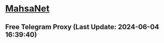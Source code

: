 
# [MahsaNet](https://t.me/mahsa_net)
## Free Telegram Proxy (Last Update: 2024-06-04 16:39:40)

    